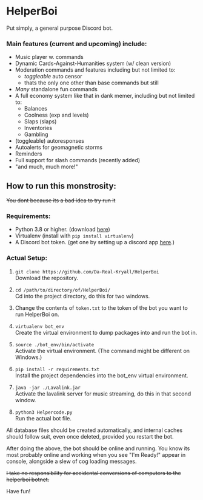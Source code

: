 # HelperBoi
Put simply, a general purpose Discord bot.

### Main features (current and upcoming) include:

* Music player w. commands
* Dynamic Cards-Against-Humanities system (w/ clean version)
* Moderation commands and features including but not limited to:
  - *toggleable* auto censor
  - thats the only one other than base commands but still
* *Many* standalone fun commands
* A full economy system like that in dank memer, including but not limited to:
  - Balances
  - Coolness (exp and levels)
  - Slaps (slaps)
  - Inventories
  - Gambling
* (toggleable) autoresponses
* Autoalerts for geomagnetic storms
* Reminders
* Full support for slash commands (recently added)
* "and much, much more!"
## How to run this monstrosity:
~~You dont because its a bad idea to try run it~~
### Requirements:
* Python 3.8 or higher. (download [here](https://www.python.org/downloads/))
* Virtualenv (install with `pip install virtualenv`)
* A Discord bot token. (get one by setting up a discord app [here](https://discord.com/developers/applications).)

### Actual Setup:
1. `git clone https://github.com/Da-Real-Kryall/HelperBoi`
<br> Download the repository.

2. `cd /path/to/directory/of/HelperBoi/`
<br> Cd into the project directory, do this for two windows.

3. Change the contents of `token.txt` to the token of the bot you want to run HelperBoi on.

4. `virtualenv bot_env`
<br> Create the virtual environment to dump packages into and run the bot in.

5. `source ./bot_env/bin/activate`
<br> Activate the virtual environment. (The command might be different on Windows.)
  
6. `pip install -r requirements.txt`
<br> Install the project dependencies into the bot_env virtual environment.
  
5. `java -jar ./Lavalink.jar` 
<br> Activate the lavalink server for music streaming, do this in that second window.

6. `python3 Helpercode.py`
<br> Run the actual bot file.
  
All database files should be created automatically, and internal caches should follow suit, even once deleted, provided you restart the bot.

After doing the above, the bot should be online and running.
You know its most probably online and working when you see "I'm Ready!" appear in console, alongside a slew of cog loading messages.

~~I take no responsibility for accidental conversions of computers to the helperboi botnet.~~

Have fun!